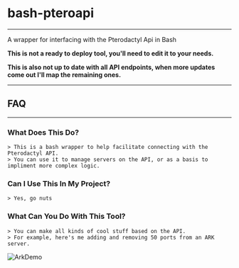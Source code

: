 # bash-pteroapi

---

A wrapper for interfacing with the Pterodactyl Api in Bash

**This is not a ready to deploy tool, you'll need to edit it to your needs.**

**This is also not up to date with all API endpoints, when more updates come out I'll map the remaining ones.**

---

## FAQ

---

### What Does This Do?
    > This is a bash wrapper to help facilitate connecting with the Pterodactyl API.
    > You can use it to manage servers on the API, or as a basis to impliment more complex logic.

### Can I Use This In My Project?
    > Yes, go nuts

### What Can You Do With This Tool?
    > You can make all kinds of cool stuff based on the API.
    > For example, here's me adding and removing 50 ports from an ARK server.
![ArkDemo](../master/README/demo_wrapper.webp)